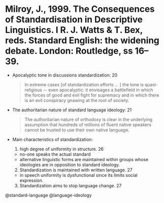 # Milroy, J., 1999. The Consequences of Standardisation in Descriptive Linguistics.  I R. J. Watts & T. Bex, reds. Standard English: the widening debate. London: Routledge, ss 16–39.

- Apocalyptic tone in discussions standardization: 20

    > In extreme cases [of standardization efforts … ] the tone is quasi-religious -- even apocalyptic: it envisages a battlefield in which the forces of good and evil fight for supremacy and in which there is an evil conspiracy gnawing at the root of society.

- The authoritarian nature of standard language ideology: 21

    > The authoritarian nature of orthodoxy is clear in the underlying assumption that hundreds of millions of fluent native speakers cannot be trusted to use their own native language.

- Main characteristics of standardization:
    1. high degree of uniformity in structure. 26
	- no-one speaks the actual standard
	- alternative linguistic forms are maintained within groups whose ideologies are in opposition to standard ideology.
    2. Standardization is maintained with written language. 27
	- in speech uniformity is dysfunctional since its limits social expression.
    3. Standardization aims to stop language change. 27

@standard-language
@language-ideology

